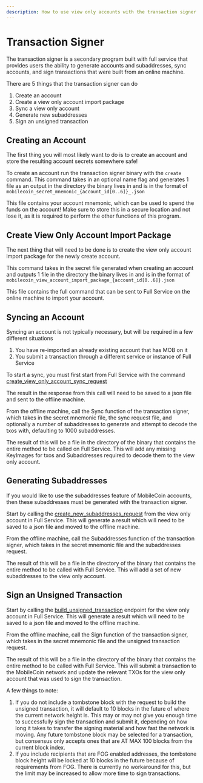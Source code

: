 ```yaml
---
description: How to use view only accounts with the transaction signer
---
```


# Transaction Signer

The transaction signer is a secondary program built with full service that provides users the ability to generate accounts and subaddresses, sync accounts, and sign transactions that were built from an online machine.

There are 5 things that the transaction signer can do

1. Create an account
2. Create a view only account import package
3. Sync a view only account
4. Generate new subaddresses
5. Sign an unsigned transaction

## Creating an Account

The first thing you will most likely want to do is to create an account and store the resulting account secrets somewhere safe!

To create an account run the transaction signer binary with the `create` command. This command takes in an optional name flag and generates 1 file as an output in the directory the binary lives in and is in the format of `mobilecoin_secret_mnemonic_{account_id[0..6]}_.json`

This file contains your account mnemonic, which can be used to spend the funds on the account! Make sure to store this in a secure location and not lose it, as it is required to perform the other functions of this program.

## Create View Only Account Import Package

The next thing that will need to be done is to create the view only account import package for the newly create account.

This command takes in the secret file generated when creating an account and outputs 1 file in the directory the binary lives in and is in the format of `mobilecoin_view_account_import_package_{account_id[0..6]}.json`

This file contains the full command that can be sent to Full Service on the online machine to import your account.

## Syncing an Account

Syncing an account is not typically necessary, but will be required in a few different situations

1. You have re-imported an already existing account that has MOB on it
2. You submit a transaction through a different service or instance of Full Service

To start a sync, you must first start from Full Service with the command [create\_view\_only\_account\_sync\_request](../../view-only-accounts/syncing/create\_view\_only\_account\_sync\_request.md)

The result in the response from this call will need to be saved to a json file and sent to the offline machine.

From the offline machine, call the Sync function of the transaction signer, which takes in the secret mnemonic file, the sync request file, and optionally a number of subaddresses to generate and attempt to decode the txos with, defaulting to 1000 subaddresses.

The result of this will be a file in the directory of the binary that contains the entire method to be called on Full Service. This will add any missing KeyImages for txos and Subaddresses required to decode them to the view only account.

## Generating Subaddresses

If you would like to use the subaddresses feature of MobileCoin accounts, then these subaddresses must be generated with the transaction signer.

Start by calling the [create\_new\_subaddresses\_request](../../view-only-accounts/subaddress/create\_new\_subaddress\_request.md) from the view only account in Full Service. This will generate a result which will need to be saved to a json file and moved to the offline machine.

From the offline machine, call the Subaddresses function of the transaction signer, which takes in the secret mnemonic file and the subaddresses request.

The result of this will be a file in the directory of the binary that contains the entire method to be called with Full Service. This will add a set of new subaddresses to the view only account.

## Sign an Unsigned Transaction

Start by calling the [build\_unsigned\_transaction](../../transactions/transaction/build\_unsigned\_transaction.md) endpoint for the view only account in Full Service. This will generate a result which will need to be saved to a json file and moved to the offline machine.

From the offline machine, call the Sign function of the transaction signer, which takes in the secret mnemonic file and the unsigned transaction request.

The result of this will be a file in the directory of the binary that contains the entire method to be called with Full Service. This will submit a transaction to the MobileCoin network and update the relevant TXOs for the view only account that was used to sign the transaction.

A few things to note:

1. If you do not include a tombstone block with the request to build the unsigned transaction, it will default to 10 blocks in the future of where the current network height is. This may or may not give you enough time to successfully sign the transaction and submit it, depending on how long it takes to transfer the signing material and how fast the network is moving. Any future tombstone block may be selected for a transaction, but consensus only accepts ones that are AT MAX 100 blocks from the current block index.
2. If you include recipients that are FOG enabled addresses, the tombstone block height will be locked at 10 blocks in the future because of requirements from FOG. There is currently no workaround for this, but the limit may be increased to allow more time to sign transactions.

